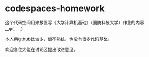 # codespaces-homework

这个代码空间用来放置写《大学计算机基础》（国防科技大学）作业的内容 __φ(．．;)

本人用github比较少，很不熟练，也没有很多代码基础。

欢迎各位大佬在讨论区提出改进意见。
